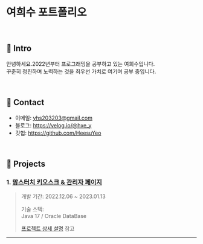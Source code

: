 # 여희수 포트폴리오
</br>

## :pushpin: Intro
안녕하세요.2022년부터 프로그래밍을 공부하고 있는 여희수입니다.<br>
꾸준히 정진하며 노력하는 것을 최우선 가치로 여기며 공부 중입니다.

</br>

## :pushpin: Contact
- 이메일: yhs203203@gmail.com
- 블로그: https://velog.io/@hxe_y
- 깃헙: https://github.com/HeesuYeo

</br>

## :pushpin: Projects
### 1. [맘스터치 키오스크 & 관리자 페이지](https://github.com/프로젝트링크)  
>개발 기간: 2022.12.06 ~ 2023.01.13  
>  
>기술 스택:  
>Java 17 / Oracle DataBase  
>  
>[프로젝트 상세 설명](https://github.com/) 참고

---
